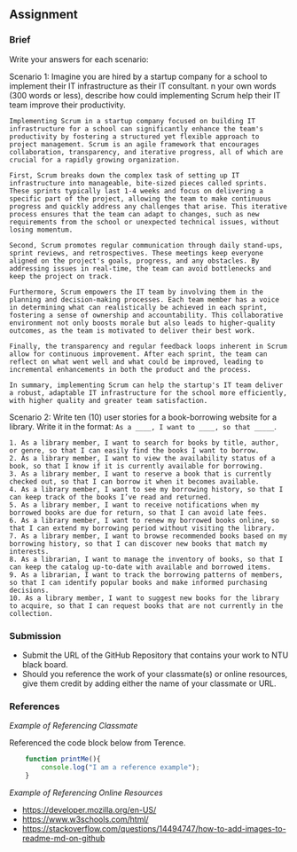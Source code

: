 ## Assignment

### Brief

Write your answers for each scenario:

Scenario 1:
Imagine you are hired by a startup company for a school to implement their IT infrastructure as their IT consultant. n your own words (300 words or less), describe how could implementing Scrum help their IT team improve their productivity.

```
Implementing Scrum in a startup company focused on building IT infrastructure for a school can significantly enhance the team's productivity by fostering a structured yet flexible approach to project management. Scrum is an agile framework that encourages collaboration, transparency, and iterative progress, all of which are crucial for a rapidly growing organization.

First, Scrum breaks down the complex task of setting up IT infrastructure into manageable, bite-sized pieces called sprints. These sprints typically last 1-4 weeks and focus on delivering a specific part of the project, allowing the team to make continuous progress and quickly address any challenges that arise. This iterative process ensures that the team can adapt to changes, such as new requirements from the school or unexpected technical issues, without losing momentum.

Second, Scrum promotes regular communication through daily stand-ups, sprint reviews, and retrospectives. These meetings keep everyone aligned on the project's goals, progress, and any obstacles. By addressing issues in real-time, the team can avoid bottlenecks and keep the project on track.

Furthermore, Scrum empowers the IT team by involving them in the planning and decision-making processes. Each team member has a voice in determining what can realistically be achieved in each sprint, fostering a sense of ownership and accountability. This collaborative environment not only boosts morale but also leads to higher-quality outcomes, as the team is motivated to deliver their best work.

Finally, the transparency and regular feedback loops inherent in Scrum allow for continuous improvement. After each sprint, the team can reflect on what went well and what could be improved, leading to incremental enhancements in both the product and the process.

In summary, implementing Scrum can help the startup's IT team deliver a robust, adaptable IT infrastructure for the school more efficiently, with higher quality and greater team satisfaction.
```

Scenario 2:
Write ten (10) user stories for a book-borrowing website for a library. Write it in the format: `As a ____, I want to ____, so that _____`.

```
1. As a library member, I want to search for books by title, author, or genre, so that I can easily find the books I want to borrow.
2. As a library member, I want to view the availability status of a book, so that I know if it is currently available for borrowing.
3. As a library member, I want to reserve a book that is currently checked out, so that I can borrow it when it becomes available.
4. As a library member, I want to see my borrowing history, so that I can keep track of the books I’ve read and returned.
5. As a library member, I want to receive notifications when my borrowed books are due for return, so that I can avoid late fees.
6. As a library member, I want to renew my borrowed books online, so that I can extend my borrowing period without visiting the library.
7. As a library member, I want to browse recommended books based on my borrowing history, so that I can discover new books that match my interests.
8. As a librarian, I want to manage the inventory of books, so that I can keep the catalog up-to-date with available and borrowed items.
9. As a librarian, I want to track the borrowing patterns of members, so that I can identify popular books and make informed purchasing decisions.
10. As a library member, I want to suggest new books for the library to acquire, so that I can request books that are not currently in the collection.
```


### Submission 

- Submit the URL of the GitHub Repository that contains your work to NTU black board.
- Should you reference the work of your classmate(s) or online resources, give them credit by adding either the name of your classmate or URL. 


### References

_Example of Referencing Classmate_

Referenced the code block below from Terence.
```js
    function printMe(){
        console.log("I am a reference example");
    }
```

_Example of Referencing Online Resources_

- https://developer.mozilla.org/en-US/
- https://www.w3schools.com/html/
- https://stackoverflow.com/questions/14494747/how-to-add-images-to-readme-md-on-github

